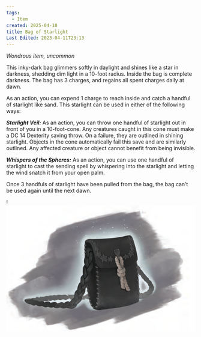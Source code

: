 ```yaml
---
tags:
  - Item
created: 2025-04-10
title: Bag of Starlight
Last Edited: 2023-04-11T23:13
---
```


_Wondrous item, uncommon_

This inky-dark bag glimmers softly in daylight and shines like a star in darkness, shedding dim light in a 10-foot radius. Inside the bag is complete darkness. The bag has 3 charges, and regains all spent charges daily at dawn.

As an action, you can expend 1 charge to reach inside and catch a handful of starlight like sand. This starlight can be used in either of the following ways:

**_Starlight Veil:_** As an action, you can throw one handful of starlight out in front of you in a 10-foot-cone. Any creatures caught in this cone must make a DC 14 Dexterity saving throw. On a failure, they are outlined in shining starlight. Objects in the cone automatically fail this save and are similarly outlined. Any affected creature or object cannot benefit from being invisible.

**_Whispers of the Spheres:_** As an action, you can use one handful of starlight to cast the sending spell by whispering into the starlight and letting the wind snatch it from your open palm.

Once 3 handfuls of starlight have been pulled from the bag, the bag can’t be used again until the next dawn.

!![bag-of-starlight.png](/images/bag-of-starlight.png)